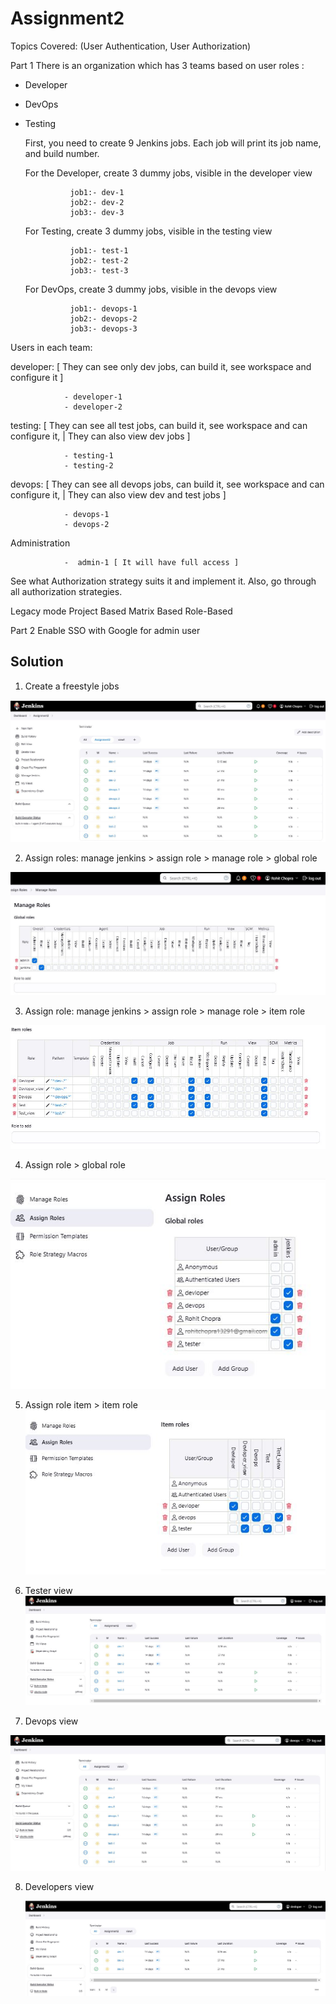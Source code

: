 # Assignment2

Topics Covered:  (User Authentication, User Authorization)

Part 1
There is an organization which has 3 teams based on user roles : 
- Developer
- DevOps
- Testing

  First, you need to create 9 Jenkins jobs. Each job will print its job name, and build number.

    For the Developer, create 3 dummy jobs, visible in the developer view

                job1:- dev-1
                job2:- dev-2
                job3:- dev-3
    For Testing, create 3 dummy jobs, visible in the testing view
  
                job1:- test-1
                job2:- test-2
                job3:- test-3
    For DevOps, create 3 dummy jobs, visible in the devops view
  
                job1:- devops-1
                job2:- devops-2
                job3:- devops-3

Users in each team: 

  developer: [ They can see only dev jobs, can build it, see workspace and configure it ]
               
                - developer-1 
                - developer-2 
  testing: [ They can see all test jobs, can build it, see workspace and can configure it, | They can also view dev jobs ]
                
                - testing-1 
                - testing-2 
  devops:  [ They can see all devops jobs, can build it, see workspace and can configure it, | They can also view dev and test jobs  ]
               
                - devops-1 
                - devops-2
  Administration
                
                -  admin-1 [ It will have full access ]        

See what Authorization strategy suits it and implement it.
Also, go through all authorization strategies.

Legacy mode
Project Based
Matrix Based
Role-Based

Part 2
Enable SSO with Google for admin user


## Solution

1. Create  a freestyle jobs

![App Screenshot](https://github.com/rohitchopra-git/assignment2/blob/662f41a2fa4cf37602a4f3543469a89b90c89195/assignment_jenkins_2/alljob.JPG)

2. Assign roles: manage jenkins > assign role > manage role > global role

![App Screenshot](https://github.com/rohitchopra-git/assignment2/blob/662f41a2fa4cf37602a4f3543469a89b90c89195/assignment_jenkins_2/manage_role_global.JPG)

3. Assign role: manage jenkins > assign role > manage role > item role

![App Screenshot](https://github.com/rohitchopra-git/assignment2/blob/662f41a2fa4cf37602a4f3543469a89b90c89195/assignment_jenkins_2/manage_role_item.JPG)


4. Assign role > global role

![App Screenshot](https://github.com/rohitchopra-git/assignment2/blob/662f41a2fa4cf37602a4f3543469a89b90c89195/assignment_jenkins_2/assign_role_global.JPG)


5. Assign role item > item role
![App Screenshot](https://github.com/rohitchopra-git/assignment2/blob/662f41a2fa4cf37602a4f3543469a89b90c89195/assignment_jenkins_2/assign_role_item.JPG)


6. Tester view
![App Screenshot](https://github.com/rohitchopra-git/assignment2/blob/662f41a2fa4cf37602a4f3543469a89b90c89195/assignment_jenkins_2/tester_view.JPG)

7. Devops view

![App Screenshot](https://github.com/rohitchopra-git/assignment2/blob/662f41a2fa4cf37602a4f3543469a89b90c89195/assignment_jenkins_2/devops_view.JPG)

8. Developers view

   ![App Screenshot](https://github.com/rohitchopra-git/assignment2/blob/662f41a2fa4cf37602a4f3543469a89b90c89195/assignment_jenkins_2/devlopers_view.JPG)
